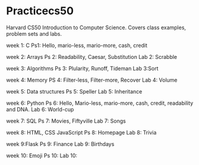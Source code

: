 # Practicecs50
Harvard CS50 Introduction to Computer Science.
Covers class examples, problem sets and labs.

week 1: C
Ps1: Hello, mario-less, mario-more, cash, credit

week 2: Arrays
Ps 2: Readability, Caesar, Substitution
Lab 2: Scrabble

week 3: Algorithms
Ps 3: Plularity, Runoff, Tideman
Lab 3:Sort

week 4: Memory
PS 4: Filter-less, Filter-more, Recover
Lab 4: Volume

week 5: Data structures
Ps 5: Speller
Lab 5: Inheritance

week 6: Python
Ps 6: Hello, Mario-less, mario-more, cash, credit, readability and DNA.
Lab 6: World-cup

week 7: SQL
Ps 7: Movies, Fiftyville
Lab 7: Songs

week 8: HTML, CSS JavaScript
Ps 8: Homepage
Lab 8: Trivia

week 9:Flask
Ps 9: Finance
Lab 9: Birthdays

week 10: Emoji
Ps 10:
Lab 10:

